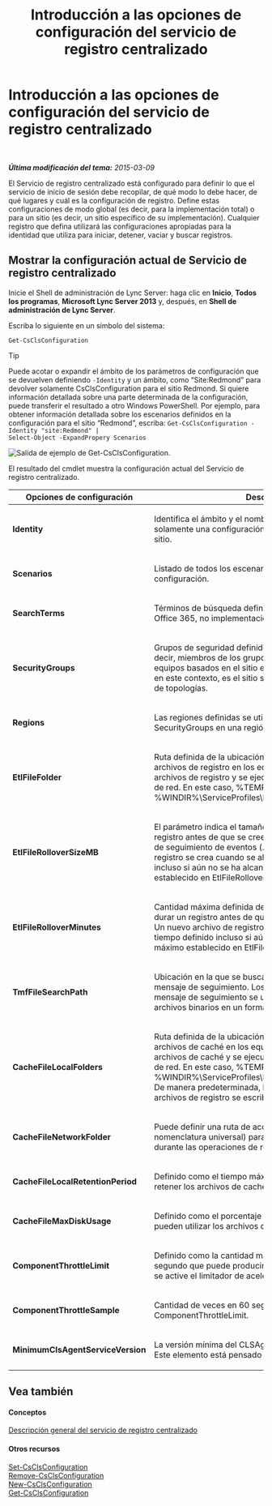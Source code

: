 ﻿---
title: Introducción a las opciones de configuración del servicio de registro centralizado
TOCTitle: Introducción a las opciones de configuración del servicio de registro centralizado
ms:assetid: 3c34e600-0b91-43dc-b4cc-90b6a70ee12e
ms:mtpsurl: https://technet.microsoft.com/es-es/library/JJ688029(v=OCS.15)
ms:contentKeyID: 49889049
ms.date: 01/07/2017
mtps_version: v=OCS.15
ms.translationtype: HT
---

# Introducción a las opciones de configuración del servicio de registro centralizado

 

_**Última modificación del tema:** 2015-03-09_

El Servicio de registro centralizado está configurado para definir lo que el servicio de inicio de sesión debe recopilar, de qué modo lo debe hacer, de qué lugares y cuál es la configuración de registro. Define estas configuraciones de modo global (es decir, para la implementación total) o para un sitio (es decir, un sitio específico de su implementación). Cualquier registro que defina utilizará las configuraciones apropiadas para la identidad que utiliza para iniciar, detener, vaciar y buscar registros.

## Mostrar la configuración actual de Servicio de registro centralizado

Inicie el Shell de administración de Lync Server: haga clic en **Inicio**, **Todos los programas**, **Microsoft Lync Server 2013** y, después, en **Shell de administración de Lync Server**.

Escriba lo siguiente en un símbolo del sistema:

    Get-CsClsConfiguration

> [!TIP]  
> Puede acotar o expandir el ámbito de los parámetros de configuración que se devuelven definiendo <code>-Identity</code> y un ámbito, como “Site:Redmond” para devolver solamente CsClsConfiguration para el sitio Redmond. Si quiere información detallada sobre una parte determinada de la configuración, puede transferir el resultado a otro Windows PowerShell. Por ejemplo, para obtener información detallada sobre los escenarios definidos en la configuración para el sitio “Redmond”, escriba: <code>Get-CsClsConfiguration -Identity &quot;site:Redmond&quot; | Select-Object -ExpandPropery Scenarios</code>



![Salida de ejemplo de Get-CsClsConfiguration.](images/JJ688138.23f98ddc-fc48-499a-b6c5-752611f2a0b0(OCS.15).jpg "Salida de ejemplo de Get-CsClsConfiguration.")

El resultado del cmdlet muestra la configuración actual del Servicio de registro centralizado.


<table>
<colgroup>
<col style="width: 50%" />
<col style="width: 50%" />
</colgroup>
<thead>
<tr class="header">
<th>Opciones de configuración</th>
<th>Descripción</th>
</tr>
</thead>
<tbody>
<tr class="odd">
<td><p><strong>Identity</strong></p></td>
<td><p>Identifica el ámbito y el nombre de esta configuración. Hay solamente una configuración global y una configuración por sitio.</p></td>
</tr>
<tr class="even">
<td><p><strong>Scenarios</strong></p></td>
<td><p>Listado de todos los escenarios que se definen para esta configuración.</p></td>
</tr>
<tr class="odd">
<td><p><strong>SearchTerms</strong></p></td>
<td><p>Términos de búsqueda definidos para la configuración. Office 365, no implementaciones locales.</p></td>
</tr>
<tr class="even">
<td><p><strong>SecurityGroups</strong></p></td>
<td><p>Grupos de seguridad definidos que controlan quiénes (es decir, miembros de los grupos de seguridad) pueden ver equipos basados en el sitio en el que se encuentran. Sitio, en este contexto, es el sitio según se lo define en Generador de topologías.</p></td>
</tr>
<tr class="odd">
<td><p><strong>Regions</strong></p></td>
<td><p>Las regiones definidas se utilizan para reunir SecurityGroups en una región, por ejemplo EMEA.</p></td>
</tr>
<tr class="even">
<td><p><strong>EtlFileFolder</strong></p></td>
<td><p>Ruta definida de la ubicación en la que se escriben los archivos de registro en los equipos. CLSAgent escribe los archivos de registro y se ejecuta en el contexto del servicio de red. En este caso, %TEMP% se expande a %WINDIR%\ServiceProfiles\NetworkService\AppData\Local</p></td>
</tr>
<tr class="odd">
<td><p><strong>EtlFileRolloverSizeMB</strong></p></td>
<td><p>El parámetro indica el tamaño máximo del archivo de registro antes de que se cree un nuevo archivo de registro de seguimiento de eventos (.etl). Un nuevo archivo de registro se crea cuando se alcanza el tamaño definido incluso si aún no se ha alcanzado el tiempo máximo establecido en EtlFileRolloverMinutes.</p></td>
</tr>
<tr class="even">
<td><p><strong>EtlFileRolloverMinutes</strong></p></td>
<td><p>Cantidad máxima definida de tiempo, en minutos, que puede durar un registro antes de que se cree un nuevo archivo .etl. Un nuevo archivo de registro se crea cuando expira el tiempo definido incluso si aún no se ha alcanzado el tamaño máximo establecido en EtlFileRolloverSizeMB.</p></td>
</tr>
<tr class="odd">
<td><p><strong>TmfFileSearchPath</strong></p></td>
<td><p>Ubicación en la que se buscará archivos con formato de mensaje de seguimiento. Los archivos con formato de mensaje de seguimiento se utilizan para convertir los archivos binarios en un formato legible.</p></td>
</tr>
<tr class="even">
<td><p><strong>CacheFileLocalFolders</strong></p></td>
<td><p>Ruta definida de la ubicación en la que se escriben los archivos de caché en los equipos. CLSAgent escribe los archivos de caché y se ejecuta en el contexto del servicio de red. En este caso, %TEMP% se expande a %WINDIR%\ServiceProfiles\NetworkService\AppData\Local. De manera predeterminada, los archivos de caché y los archivos de registro se escriben en el mismo directorio.</p></td>
</tr>
<tr class="odd">
<td><p><strong>CacheFileNetworkFolder</strong></p></td>
<td><p>Puede definir una ruta de acceso UNC (convención de nomenclatura universal) para recibir los archivos de caché durante las operaciones de registro.</p></td>
</tr>
<tr class="even">
<td><p><strong>CacheFileLocalRetentionPeriod</strong></p></td>
<td><p>Definido como el tiempo máximo, en días, que se pueden retener los archivos de caché.</p></td>
</tr>
<tr class="odd">
<td><p><strong>CacheFileMaxDiskUsage</strong></p></td>
<td><p>Definido como el porcentaje de espacio en disco que pueden utilizar los archivos de caché.</p></td>
</tr>
<tr class="even">
<td><p><strong>ComponentThrottleLimit</strong></p></td>
<td><p>Definido como la cantidad máxima de seguimientos por segundo que puede producir un componente antes de que se active el limitador de aceleración automático.</p></td>
</tr>
<tr class="odd">
<td><p><strong>ComponentThrottleSample</strong></p></td>
<td><p>Cantidad de veces en 60 segundos que puede excederse el ComponentThrottleLimit.</p></td>
</tr>
<tr class="even">
<td><p><strong>MinimumClsAgentServiceVersion</strong></p></td>
<td><p>La versión mínima del CLSAgent que se permite ejecutar. Este elemento está pensado para Office 365.</p></td>
</tr>
</tbody>
</table>


## Vea también

#### Conceptos

[Descripción general del servicio de registro centralizado](lync-server-2013-overview-of-the-centralized-logging-service.md)  

#### Otros recursos

[Set-CsClsConfiguration](https://docs.microsoft.com/en-us/powershell/module/skype/Set-CsClsConfiguration)  
[Remove-CsClsConfiguration](https://docs.microsoft.com/en-us/powershell/module/skype/Remove-CsClsConfiguration)  
[New-CsClsConfiguration](https://docs.microsoft.com/en-us/powershell/module/skype/New-CsClsConfiguration)  
[Get-CsClsConfiguration](https://docs.microsoft.com/en-us/powershell/module/skype/Get-CsClsConfiguration)

